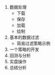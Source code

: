 
1. 数据处理
   * 下载
   * 保存
   * 加载
   * 绘制
2. 基本的数据过滤
   * 简易过滤策略示例
3. 一个策略的开发
4. 回测与分析
5. 实盘操作
6. 总结分析

